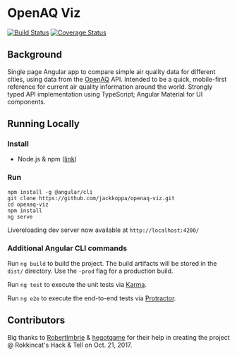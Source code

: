 # OpenAQ Viz
[![Build Status](https://travis-ci.org/jackkoppa/openaq-viz.svg?branch=master)](https://travis-ci.org/jackkoppa/openaq-viz)
[![Coverage Status](https://coveralls.io/repos/github/jackkoppa/openaq-viz/badge.svg?branch=master)](https://coveralls.io/github/jackkoppa/openaq-viz?branch=master)
## Background
Single page Angular app to compare simple air quality data for different cities, using data from the [OpenAQ](https://openaq.org/) API. Intended to be a quick, mobile-first reference for current air quality information around the world. Strongly typed API implementation using TypeScript; Angular Material for UI components.

## Running Locally
### Install
* Node.js & npm ([link](https://nodejs.org/en/download/))

### Run
```shell
npm install -g @angular/cli
git clone https://github.com/jackkoppa/openaq-viz.git
cd openaq-viz
npm install
ng serve
```

Livereloading dev server now available at `http://localhost:4200/`

### Additional Angular CLI commands

Run `ng build` to build the project. The build artifacts will be stored in the `dist/` directory. Use the `-prod` flag for a production build.

Run `ng test` to execute the unit tests via [Karma](https://karma-runner.github.io).

Run `ng e2e` to execute the end-to-end tests via [Protractor](http://www.protractortest.org/).

## Contributors
Big thanks to [RobertImbrie](https://github.com/RobertImbrie) & [hegotgame](https://github.com/hegotgame) for their help in creating the project @ Rokkincat's Hack & Tell on Oct. 21, 2017.
